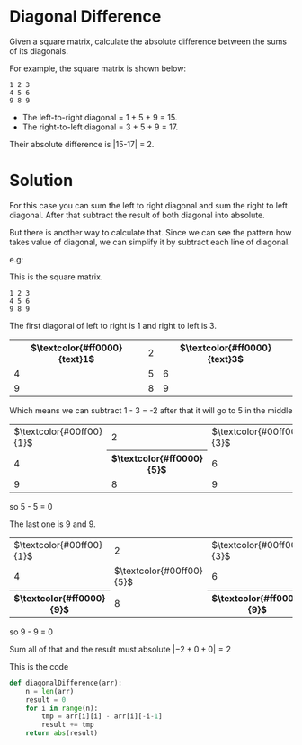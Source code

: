 # Diagonal Difference
Given a square matrix, calculate the absolute difference between the sums of its diagonals.

For example, the square matrix  is shown below:
```
1 2 3 
4 5 6 
9 8 9 
```

<ul>
<li>The left-to-right diagonal = 1 + 5 + 9 = 15.
<li>The right-to-left diagonal = 3 + 5 + 9 = 17.
</ul>
Their absolute difference is |15-17| = 2.

# Solution
For this case you can sum the left to right diagonal and sum the right to left diagonal. After that subtract the result of both diagonal into absolute.

But there is another way to calculate that. Since we can see the pattern how takes value of diagonal, we can simplify it by subtract each line of diagonal. 

e.g:

This is the square matrix.
```
1 2 3 
4 5 6 
9 8 9 
```

The first diagonal of left to right is 1 and right to left is 3. 
<table>
  <tr>
    <th >$\textcolor{#ff0000}{text}1$</th>
    <td>2</td>
    <th >$\textcolor{#ff0000}{text}3$</th>
  </tr>
  <tr>
    <td>4</td>
    <td>5</td>
    <td>6</td>
  </tr>
  <tr>
    <td>9</td>
    <td>8</td>
    <td>9</td>
  </tr>
</table>

Which means we can subtract 1 - 3 = -2
after that it will go to 5 in the middle

<table>
  <tr>
    <td >$\textcolor{#00ff00}{1}$</td>
    <td>2</td>
    <td >$\textcolor{#00ff00}{3}$</td>
  </tr>
  <tr>
    <td>4</td>
    <th >$\textcolor{#ff0000}{5}$</th>
    <td>6</td>
  </tr>
  <tr>
    <td>9</td>
    <td>8</td>
    <td>9</td>
  </tr>
</table>

so 5 - 5 = 0

The last one is 9 and 9.
<table>
  <tr>
    <td >$\textcolor{#00ff00}{1}$</td>
    <td>2</td>
    <td >$\textcolor{#00ff00}{3}$</td>
  </tr>
  <tr>
    <td>4</td>
    <td >$\textcolor{#00ff00}{5}$</td>
    <td>6</td>
  </tr>
  <tr>
    <th>$\textcolor{#ff0000}{9}$</th>
    <td>8</td>
    <th>$\textcolor{#ff0000}{9}$</th>
  </tr>
</table>

so 9 - 9 = 0

Sum all of that and the result must absolute
$|-2 + 0 + 0| = 2$ 

This is the code
```python
def diagonalDifference(arr):
    n = len(arr)
    result = 0
    for i in range(n):
        tmp = arr[i][i] - arr[i][-i-1]
        result += tmp
    return abs(result)
```


